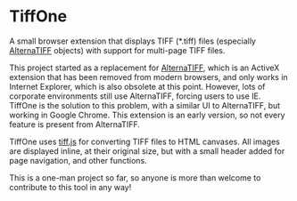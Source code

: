 # TiffOne

A small browser extension that displays TIFF (*.tiff) files (especially [AlternaTIFF](http://www.alternatiff.com/) objects) with support for multi-page TIFF files.

This project started as a replacement for [AlternaTIFF](http://www.alternatiff.com/), which is an ActiveX extension that has been removed from modern browsers, and only works in Internet Explorer, which is also obsolete at this point. However, lots of corporate environments still use AlternaTIFF, forcing users to use IE. TiffOne is the solution to this problem, with a similar UI to AlternaTIFF, but working in Google Chrome. This extension is an early version, so not every feature is present from AlternaTIFF.

TiffOne uses [tiff.js](https://github.com/seikichi/tiff.js) for converting TIFF files to HTML canvases.
All images are displayed inline, at their original size, but with a small header added for page navigation, and other functions.

This is a one-man project so far, so anyone is more than welcome to contribute to this tool in any way!
